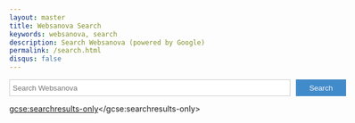 ```yaml
---
layout: master
title: Websanova Search
keywords: websanova, search
description: Search Websanova (powered by Google)
permalink: /search.html
disqus: false
---
```


<style>
    form {position: relative; width: 100%; padding-right: 100px;}
    #search input { border: solid #cacaca 1px; width: 100%; padding: 0 5px;}
    #search button {position:absolute; right: 0px; top: 0px; border:none; color: #fafafa; background-color: #428bca; width: 90px;}
    #search input, #search button {height: 30px;}
</style>

<form id="search" action="/search">
    <input name="q" type="text" placeholder="Search Websanova" />
    <button type="submit">Search</button>
</form>

<script>
  (function() {
    var cx = '017644839775759296827:rpwkqyb7abs';
    var gcse = document.createElement('script');
    gcse.type = 'text/javascript';
    gcse.async = true;
    gcse.src = (document.location.protocol == 'https:' ? 'https:' : 'http:') +
        '//cse.google.com/cse.js?cx=' + cx;
    var s = document.getElementsByTagName('script')[0];
    s.parentNode.insertBefore(gcse, s);
  })();
</script>
<gcse:searchresults-only></gcse:searchresults-only>